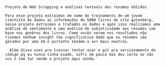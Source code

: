     Projeto de Web Scrapping e análises textuais dos resumos obtidos
    
    Para esse projeto extraímos em nome do treinamento de um jovem cientista de dados as informações de 5000 livros do site gutenberg, nesse projeto extraimos e tratados os dados e após isso realizamos uma análise de sentimento e uma análise de subjetividade nos resumos com base nos genêros dos livros. Como vocês veram nos resultados não tivemos nenhum insight tão significativo dado que os resumos são gerados por uma IA e portanto tendem a ser mais neutros.

      Além disso usei pra treinar tentar usar o git pra versionamento de código pq eu nunca tinha usado, sofri um pouco mas deu certo se não vcs n iam tar vendo o projeto aqui ainda.